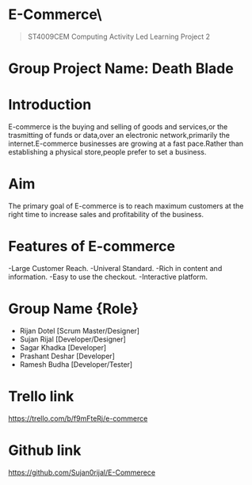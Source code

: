 # E-Commerce\\
>ST4009CEM Computing Activity Led Learning Project 2

# Group Project Name: Death Blade


# Introduction
E-commerce is the buying and selling of goods and services,or the trasmitting of funds or data,over an electronic network,primarily the internet.E-commerce businesses are growing at a fast pace.Rather than establishing a physical store,people prefer to set a business.

# Aim
The primary goal of E-commerce is to reach maximum customers at the right time to increase sales and profitability of the business.

# Features of E-commerce 
-Large Customer Reach. 
-Univeral Standard.
-Rich in content and information.
-Easy to use the checkout.
-Interactive platform.

# Group Name                  {Role}
- Rijan Dotel               [Scrum Master/Designer]  
- Sujan Rijal               [Developer/Designer]
- Sagar Khadka              [Developer]
- Prashant Deshar           [Developer]
- Ramesh Budha              [Developer/Tester]

# Trello link 
https://trello.com/b/f9mFteRj/e-commerce

# Github link
https://github.com/Sujan0rijal/E-Commerece


